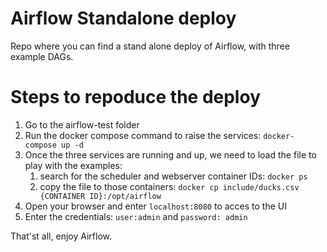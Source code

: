 # Airflow Standalone deploy

Repo where you can find a stand alone deploy of Airflow, with three example DAGs.

# Steps to repoduce the deploy
1. Go to the airflow-test folder
2. Run the docker compose command to raise the services:
````docker-compose up -d````
3. Once the three services are running and up, we need to load the file to play with the examples:
   1. search for the scheduler and webserver container IDs: ````docker ps````
   2. copy the file to those containers: ````docker cp include/ducks.csv {CONTAINER ID}:/opt/airflow````
4. Open your browser and enter ````localhost:8080```` to acces to the UI
5. Enter the credentials: ````user:admin```` and ````password: admin````

That'st all, enjoy Airflow.